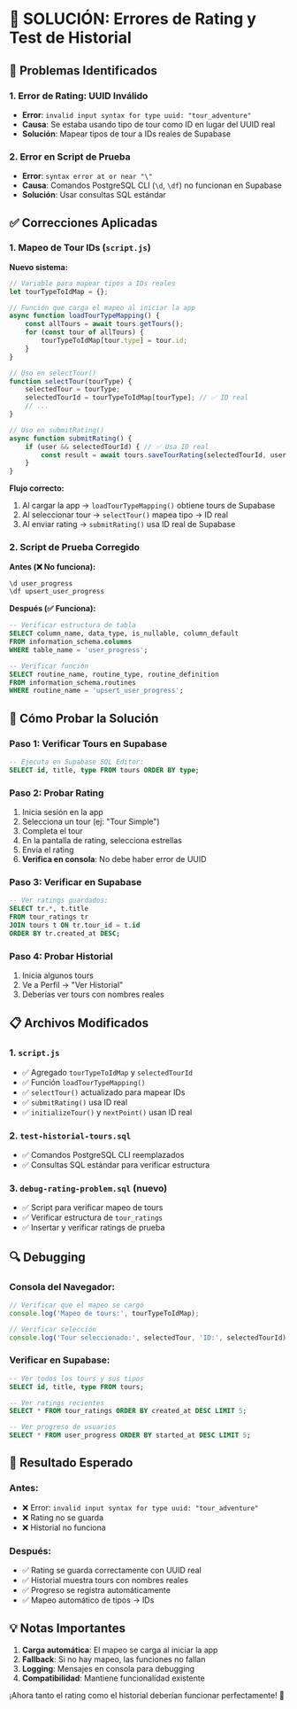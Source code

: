 # 🔧 SOLUCIÓN: Errores de Rating y Test de Historial

## 🚨 **Problemas Identificados**

### **1. Error de Rating: UUID Inválido**
- **Error**: `invalid input syntax for type uuid: "tour_adventure"`
- **Causa**: Se estaba usando tipo de tour como ID en lugar del UUID real
- **Solución**: Mapear tipos de tour a IDs reales de Supabase

### **2. Error en Script de Prueba**
- **Error**: `syntax error at or near "\"`
- **Causa**: Comandos PostgreSQL CLI (`\d`, `\df`) no funcionan en Supabase
- **Solución**: Usar consultas SQL estándar

## ✅ **Correcciones Aplicadas**

### **1. Mapeo de Tour IDs (`script.js`)**

**Nuevo sistema:**
```javascript
// Variable para mapear tipos a IDs reales
let tourTypeToIdMap = {};

// Función que carga el mapeo al iniciar la app
async function loadTourTypeMapping() {
    const allTours = await tours.getTours();
    for (const tour of allTours) {
        tourTypeToIdMap[tour.type] = tour.id;
    }
}

// Uso en selectTour()
function selectTour(tourType) {
    selectedTour = tourType;
    selectedTourId = tourTypeToIdMap[tourType]; // ✅ ID real
    // ...
}

// Uso en submitRating()
async function submitRating() {
    if (user && selectedTourId) { // ✅ Usa ID real
        const result = await tours.saveTourRating(selectedTourId, user.id, rating, feedback);
    }
}
```

**Flujo correcto:**
1. Al cargar la app → `loadTourTypeMapping()` obtiene tours de Supabase
2. Al seleccionar tour → `selectTour()` mapea tipo → ID real
3. Al enviar rating → `submitRating()` usa ID real de Supabase

### **2. Script de Prueba Corregido**

**Antes (❌ No funciona):**
```sql
\d user_progress
\df upsert_user_progress
```

**Después (✅ Funciona):**
```sql
-- Verificar estructura de tabla
SELECT column_name, data_type, is_nullable, column_default
FROM information_schema.columns 
WHERE table_name = 'user_progress';

-- Verificar función
SELECT routine_name, routine_type, routine_definition
FROM information_schema.routines 
WHERE routine_name = 'upsert_user_progress';
```

## 🧪 **Cómo Probar la Solución**

### **Paso 1: Verificar Tours en Supabase**
```sql
-- Ejecuta en Supabase SQL Editor:
SELECT id, title, type FROM tours ORDER BY type;
```

### **Paso 2: Probar Rating**
1. Inicia sesión en la app
2. Selecciona un tour (ej: "Tour Simple")
3. Completa el tour
4. En la pantalla de rating, selecciona estrellas
5. Envía el rating
6. **Verifica en consola**: No debe haber error de UUID

### **Paso 3: Verificar en Supabase**
```sql
-- Ver ratings guardados:
SELECT tr.*, t.title 
FROM tour_ratings tr 
JOIN tours t ON tr.tour_id = t.id 
ORDER BY tr.created_at DESC;
```

### **Paso 4: Probar Historial**
1. Inicia algunos tours
2. Ve a Perfil → "Ver Historial"
3. Deberías ver tours con nombres reales

## 📋 **Archivos Modificados**

### **1. `script.js`**
- ✅ Agregado `tourTypeToIdMap` y `selectedTourId`
- ✅ Función `loadTourTypeMapping()`
- ✅ `selectTour()` actualizado para mapear IDs
- ✅ `submitRating()` usa ID real
- ✅ `initializeTour()` y `nextPoint()` usan ID real

### **2. `test-historial-tours.sql`**
- ✅ Comandos PostgreSQL CLI reemplazados
- ✅ Consultas SQL estándar para verificar estructura

### **3. `debug-rating-problem.sql`** (nuevo)
- ✅ Script para verificar mapeo de tours
- ✅ Verificar estructura de `tour_ratings`
- ✅ Insertar y verificar ratings de prueba

## 🔍 **Debugging**

### **Consola del Navegador:**
```javascript
// Verificar que el mapeo se cargó
console.log('Mapeo de tours:', tourTypeToIdMap);

// Verificar selección
console.log('Tour seleccionado:', selectedTour, 'ID:', selectedTourId);
```

### **Verificar en Supabase:**
```sql
-- Ver todos los tours y sus tipos
SELECT id, title, type FROM tours;

-- Ver ratings recientes
SELECT * FROM tour_ratings ORDER BY created_at DESC LIMIT 5;

-- Ver progreso de usuarios
SELECT * FROM user_progress ORDER BY started_at DESC LIMIT 5;
```

## 🚀 **Resultado Esperado**

### **Antes:**
- ❌ Error: `invalid input syntax for type uuid: "tour_adventure"`
- ❌ Rating no se guarda
- ❌ Historial no funciona

### **Después:**
- ✅ Rating se guarda correctamente con UUID real
- ✅ Historial muestra tours con nombres reales
- ✅ Progreso se registra automáticamente
- ✅ Mapeo automático de tipos → IDs

## 💡 **Notas Importantes**

1. **Carga automática**: El mapeo se carga al iniciar la app
2. **Fallback**: Si no hay mapeo, las funciones no fallan
3. **Logging**: Mensajes en consola para debugging
4. **Compatibilidad**: Mantiene funcionalidad existente

¡Ahora tanto el rating como el historial deberían funcionar perfectamente! 🎉

